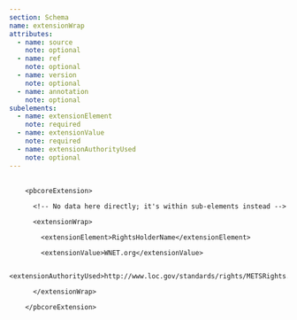 ```yaml
---
section: Schema
name: extensionWrap
attributes:
  - name: source
    note: optional
  - name: ref
    note: optional
  - name: version
    note: optional
  - name: annotation
    note: optional
subelements:
  - name: extensionElement
    note: required
  - name: extensionValue
    note: required
  - name: extensionAuthorityUsed
    note: optional
---
```


<pre>
  <code>
    &lt;pbcoreExtension&gt;<br>
      &lt;!-- No data here directly; it's within sub-elements instead --&gt;<br>
      &lt;extensionWrap&gt;<br>
        &lt;extensionElement&gt;RightsHolderName&lt;/extensionElement&gt;<br>
        &lt;extensionValue&gt;WNET.org&lt;/extensionValue&gt;<br>
        &lt;extensionAuthorityUsed&gt;http://www.loc.gov/standards/rights/METSRights.xsd&lt;/extensionAuthorityUsed&gt;<br>
      &lt;/extensionWrap&gt;<br>
    &lt;/pbcoreExtension&gt;<br>
  </code>
</pre>
